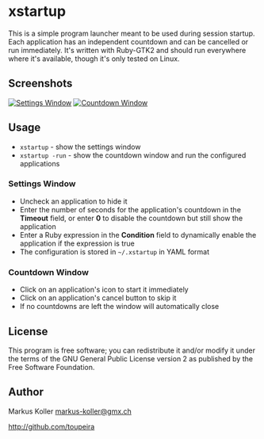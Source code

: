 # xstartup

This is a simple program launcher meant to be used during session startup. Each application has an independent countdown and can be cancelled or run immediately. It's written with Ruby-GTK2 and should run everywhere where it's available, though it's only tested on Linux.

## Screenshots

[![Settings Window](http://i.imgur.com/FNo4Is.jpg)](http://imgur.com/a/aqLqa#FNo4I)
[![Countdown Window](http://i.imgur.com/HJYGJs.jpg)](http://imgur.com/a/aqLqa#HJYGJ)

## Usage

* `xstartup` - show the settings window
* `xstartup -run` - show the countdown window and run the configured applications

### Settings Window

* Uncheck an application to hide it
* Enter the number of seconds for the application's countdown in the **Timeout** field, or enter **0** to disable the countdown but still show the application
* Enter a Ruby expression in the **Condition** field to dynamically enable the application if the expression is true
* The configuration is stored in `~/.xstartup` in YAML format

### Countdown Window

* Click on an application's icon to start it immediately
* Click on an application's cancel button to skip it
* If no countdowns are left the window will automatically close

## License

This program is free software; you can redistribute it and/or modify
it under the terms of the GNU General Public License version 2 as
published by the Free Software Foundation.

## Author

Markus Koller <markus-koller@gmx.ch>

http://github.com/toupeira

